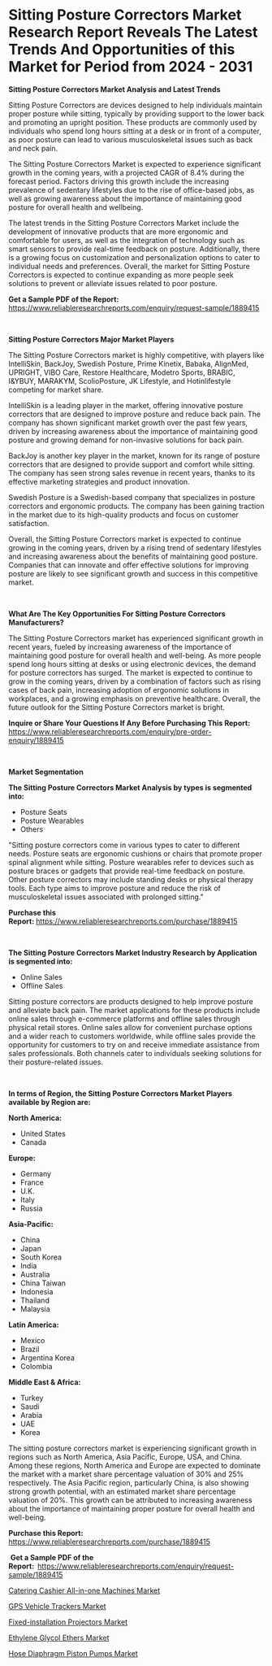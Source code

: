<p><h1>Sitting Posture Correctors Market Research Report Reveals The Latest Trends And Opportunities of this Market for Period from 2024 - 2031</h1></p><p><strong>Sitting Posture Correctors Market Analysis and Latest Trends</strong></p>
<p><p>Sitting Posture Correctors are devices designed to help individuals maintain proper posture while sitting, typically by providing support to the lower back and promoting an upright position. These products are commonly used by individuals who spend long hours sitting at a desk or in front of a computer, as poor posture can lead to various musculoskeletal issues such as back and neck pain.</p><p>The Sitting Posture Correctors Market is expected to experience significant growth in the coming years, with a projected CAGR of 8.4% during the forecast period. Factors driving this growth include the increasing prevalence of sedentary lifestyles due to the rise of office-based jobs, as well as growing awareness about the importance of maintaining good posture for overall health and wellbeing.</p><p>The latest trends in the Sitting Posture Correctors Market include the development of innovative products that are more ergonomic and comfortable for users, as well as the integration of technology such as smart sensors to provide real-time feedback on posture. Additionally, there is a growing focus on customization and personalization options to cater to individual needs and preferences. Overall, the market for Sitting Posture Correctors is expected to continue expanding as more people seek solutions to prevent or alleviate issues related to poor posture.</p></p>
<p><strong>Get a Sample PDF of the Report:&nbsp;</strong> <a href="https://www.reliableresearchreports.com/enquiry/request-sample/1889415">https://www.reliableresearchreports.com/enquiry/request-sample/1889415</a></p>
<p>&nbsp;</p>
<p><strong>Sitting Posture Correctors Major Market Players</strong></p>
<p><p>The Sitting Posture Correctors market is highly competitive, with players like IntelliSkin, BackJoy, Swedish Posture, Prime Kinetix, Babaka, AlignMed, UPRIGHT, VIBO Care, Restore Healthcare, Modetro Sports, BRABIC, I&YBUY, MARAKYM, ScolioPosture, JK Lifestyle, and Hotinlifestyle competing for market share. </p><p>IntelliSkin is a leading player in the market, offering innovative posture correctors that are designed to improve posture and reduce back pain. The company has shown significant market growth over the past few years, driven by increasing awareness about the importance of maintaining good posture and growing demand for non-invasive solutions for back pain.</p><p>BackJoy is another key player in the market, known for its range of posture correctors that are designed to provide support and comfort while sitting. The company has seen strong sales revenue in recent years, thanks to its effective marketing strategies and product innovation.</p><p>Swedish Posture is a Swedish-based company that specializes in posture correctors and ergonomic products. The company has been gaining traction in the market due to its high-quality products and focus on customer satisfaction.</p><p>Overall, the Sitting Posture Correctors market is expected to continue growing in the coming years, driven by a rising trend of sedentary lifestyles and increasing awareness about the benefits of maintaining good posture. Companies that can innovate and offer effective solutions for improving posture are likely to see significant growth and success in this competitive market.</p></p>
<p>&nbsp;</p>
<p><strong>What Are The Key Opportunities For Sitting Posture Correctors Manufacturers?</strong></p>
<p><p>The Sitting Posture Correctors market has experienced significant growth in recent years, fueled by increasing awareness of the importance of maintaining good posture for overall health and well-being. As more people spend long hours sitting at desks or using electronic devices, the demand for posture correctors has surged. The market is expected to continue to grow in the coming years, driven by a combination of factors such as rising cases of back pain, increasing adoption of ergonomic solutions in workplaces, and a growing emphasis on preventive healthcare. Overall, the future outlook for the Sitting Posture Correctors market is bright.</p></p>
<p><strong>Inquire or Share Your Questions If Any Before Purchasing This Report:</strong> <a href="https://www.reliableresearchreports.com/enquiry/pre-order-enquiry/1889415">https://www.reliableresearchreports.com/enquiry/pre-order-enquiry/1889415</a></p>
<p>&nbsp;</p>
<p><strong>Market Segmentation</strong></p>
<p><strong>The Sitting Posture Correctors Market Analysis by types is segmented into:</strong></p>
<p><ul><li>Posture Seats</li><li>Posture Wearables</li><li>Others</li></ul></p>
<p><p>"Sitting posture correctors come in various types to cater to different needs. Posture seats are ergonomic cushions or chairs that promote proper spinal alignment while sitting. Posture wearables refer to devices such as posture braces or gadgets that provide real-time feedback on posture. Other posture correctors may include standing desks or physical therapy tools. Each type aims to improve posture and reduce the risk of musculoskeletal issues associated with prolonged sitting."</p></p>
<p><strong>Purchase this Report:&nbsp;</strong><a href="https://www.reliableresearchreports.com/purchase/1889415">https://www.reliableresearchreports.com/purchase/1889415</a></p>
<p>&nbsp;</p>
<p><strong>The Sitting Posture Correctors Market Industry Research by Application is segmented into:</strong></p>
<p><ul><li>Online Sales</li><li>Offline Sales</li></ul></p>
<p><p>Sitting posture correctors are products designed to help improve posture and alleviate back pain. The market applications for these products include online sales through e-commerce platforms and offline sales through physical retail stores. Online sales allow for convenient purchase options and a wider reach to customers worldwide, while offline sales provide the opportunity for customers to try on and receive immediate assistance from sales professionals. Both channels cater to individuals seeking solutions for their posture-related issues.</p></p>
<p>&nbsp;</p>
<p><strong>In terms of Region, the Sitting Posture Correctors Market Players available by Region are:</strong></p>
<p>
    <p> <strong> North America: </strong>
        <ul>
            <li>United States</li>
            <li>Canada</li>
        </ul>
        </p> 
    <p> <strong> Europe: </strong>
        <ul>
            <li>Germany</li>
            <li>France</li>
            <li>U.K.</li>
            <li>Italy</li>
            <li>Russia</li>
        </ul>
        </p> 
    <p> <strong> Asia-Pacific: </strong>
        <ul>
            <li>China</li>
            <li>Japan</li>
            <li>South Korea</li>
            <li>India</li>
            <li>Australia</li>
            <li>China Taiwan</li>
            <li>Indonesia</li>
            <li>Thailand</li>
            <li>Malaysia</li>
        </ul>
        </p> 
    <p> <strong> Latin America: </strong>
        <ul>
            <li>Mexico</li>
            <li>Brazil</li>
            <li>Argentina Korea</li>
            <li>Colombia</li>
        </ul>
        </p> 
    <p> <strong> Middle East & Africa: </strong>
        <ul>
            <li>Turkey</li>
            <li>Saudi</li>
            <li>Arabia</li>
            <li>UAE</li>
            <li>Korea</li>
        </ul>
    </p>
    </p>
<p><p>The sitting posture correctors market is experiencing significant growth in regions such as North America, Asia Pacific, Europe, USA, and China. Among these regions, North America and Europe are expected to dominate the market with a market share percentage valuation of 30% and 25% respectively. The Asia Pacific region, particularly China, is also showing strong growth potential, with an estimated market share percentage valuation of 20%. This growth can be attributed to increasing awareness about the importance of maintaining proper posture for overall health and well-being.</p></p>
<p><strong>Purchase this Report: </strong><a href="https://www.reliableresearchreports.com/purchase/1889415">https://www.reliableresearchreports.com/purchase/1889415</a></p>
<p>&nbsp;<strong>Get a Sample PDF of the Report:&nbsp;&nbsp;</strong><a href="https://www.reliableresearchreports.com/enquiry/request-sample/1889415">https://www.reliableresearchreports.com/enquiry/request-sample/1889415</a></p>
<p><strong></strong></p>
<p><p><a href="https://github.com/timeliteaut/Market-Research-Report-List-1/blob/main/catering-cashier-all-in-one-machines-market.md">Catering Cashier All-in-one Machines Market</a></p><p><a href="https://view.publitas.com/reportprime-1/gps-vehicle-trackers-market-furnish-information-about-market-size-market-share-market-dynamics-and-projections-spanning-from-2024-to-2031/">GPS Vehicle Trackers Market</a></p><p><a href="https://extreme-scabiosa-c81.notion.site/Fixed-installation-Projectors-Market-Provides-Detailed-Segmentation-of-this-Market-based-on-Type-Ap-2a9839a3c29042798579719180ba6feb">Fixed-installation Projectors Market</a></p><p><a href="https://view.publitas.com/reportprime-1/ethylene-glycol-ethers-market-analysis-examines-its-scope-on-growth-opportunities-and-forecasted-trends-spanning-from-2024-to-2031/">Ethylene Glycol Ethers Market</a></p><p><a href="https://metal-farmhouse-e95.notion.site/Hose-Diaphragm-Piston-Pumps-Market-Research-Report-Reveals-The-Latest-Trends-And-Opportunities-of-th-fa0e3e03bbe747edabcbed61178a248c">Hose Diaphragm Piston Pumps Market</a></p></p>